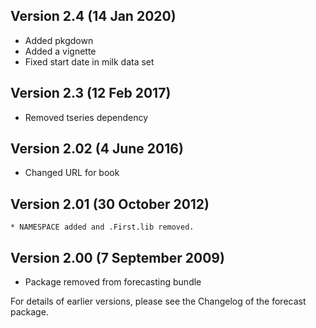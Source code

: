 ## Version 2.4 (14 Jan 2020)
  * Added pkgdown
  * Added a vignette
  * Fixed start date in milk data set

## Version 2.3 (12 Feb 2017)
  * Removed tseries dependency

## Version 2.02 (4 June 2016)
  * Changed URL for book

## Version 2.01 (30 October 2012)
	* NAMESPACE added and .First.lib removed.

## Version 2.00 (7 September 2009)
  * Package removed from forecasting bundle

For details of earlier versions, please see the Changelog of the forecast package.

